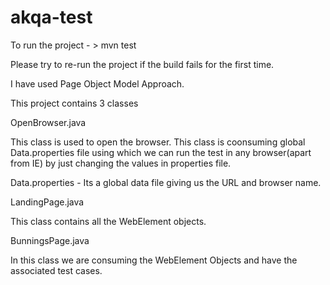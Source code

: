 # akqa-test

To run the project - > mvn test

Please try to re-run the project if the build fails for the first time.

I have used Page Object Model Approach.

This project contains 3 classes

OpenBrowser.java 

This class is used to open the browser.
This class is coonsuming global Data.properties file using which we can run the test in any browser(apart from IE) by just changing the values in properties file.

Data.properties - Its a global data file giving us the  URL and browser name.

LandingPage.java

This class contains all the WebElement objects.


BunningsPage.java

In this class we are consuming the WebElement Objects and have the associated test cases.
